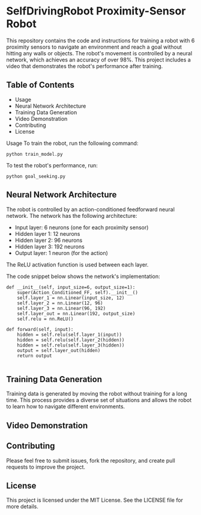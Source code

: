 # SelfDrivingRobot Proximity-Sensor Robot
This repository contains the code and instructions for training a robot with 6 proximity sensors to navigate an environment and reach a goal without hitting any walls or objects. The robot's movement is controlled by a neural network, which achieves an accuracy of over 98%. This project includes a video that demonstrates the robot's performance after training.

## Table of Contents
- Usage
- Neural Network Architecture
- Training Data Generation
- Video Demonstration
- Contributing
- License

Usage
To train the robot, run the following command:

```python train_model.py```

To test the robot's performance, run:

```python goal_seeking.py```

## Neural Network Architecture
The robot is controlled by an action-conditioned feedforward neural network. The network has the following architecture:

- Input layer: 6 neurons (one for each proximity sensor)
- Hidden layer 1: 12 neurons
- Hidden layer 2: 96 neurons
- Hidden layer 3: 192 neurons
- Output layer: 1 neuron (for the action)

The ReLU activation function is used between each layer.

The code snippet below shows the network's implementation:

```
def __init__(self, input_size=6, output_size=1):
    super(Action_Conditioned_FF, self).__init__()
    self.layer_1 = nn.Linear(input_size, 12)
    self.layer_2 = nn.Linear(12, 96)
    self.layer_3 = nn.Linear(96, 192)
    self.layer_out = nn.Linear(192, output_size)
    self.relu = nn.ReLU()

def forward(self, input):
    hidden = self.relu(self.layer_1(input))
    hidden = self.relu(self.layer_2(hidden))
    hidden = self.relu(self.layer_3(hidden))
    output = self.layer_out(hidden)
    return output
    
```

## Training Data Generation
Training data is generated by moving the robot without training for a long time. This process provides a diverse set of situations and allows the robot to learn how to navigate different environments.

## Video Demonstration


## Contributing
Please feel free to submit issues, fork the repository, and create pull requests to improve the project.

## License
This project is licensed under the MIT License. See the LICENSE file for more details.
